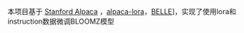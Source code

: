 本项目基于 [Stanford Alpaca](https://github.com/tatsu-lab/stanford_alpaca) ，[alpaca-lora](https://github.com/tloen/alpaca-lora)，[BELLE](https://github.com/LianjiaTech/BELLE)]，实现了使用lora和instruction数据微调BLOOMZ模型
